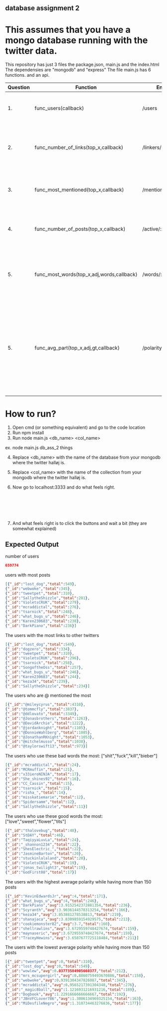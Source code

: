 ## database assignment 2
# This assumes that you have a mongo database running with the twitter data.

This repository has just 3 files the package.json, main.js and the index.html
The dependensies are "mongodb" and "express"
The file main.js has 6 functions. and an api.

| Question | Function | Endpoint | Description |
|----------|----------|----------|-------------|
| 1. | func_users(callback) | /users | provides all users through an async function  |
| 2. | func_number_of_links(top_x,callback) | /linkers/:x | provides a list the size of top_x of whom links the most to other twitteres|
| 3. | func_most_mentioned(top_x,callback) | /mentioned/:x | provides a list the size of top_x of whom is mentioned the most |
| 4. | func_number_of_posts(top_x,callback) | /active/:x | provides a list the size of top_x of whom has the most posts |
| 5. | func_most_words(top_x,adj,words,callback) | /words/:x/:adj/:words | provides a list the size of top_x of who says the words in the array words the most |
| 5. | func_avg_part(top_x,adj,gt,callback) | /polarity/:x/:adj/:gt | provides a list the size of top_x of the avg polarity of those who has posted more than "gt" posts, the adj is either 1 or -1 for the lowest or highest rated users |


# How to run?
1. Open cmd (or something equivalent) and go to the code location
2. Run npm install
3. Run node main.js <db_name> <col_name> 

ex. node main.js db_ass_2 things

4. Replace <db_name> with the name of the database from your mongodb where the twitter halløj is.
5. Replace <col_name> with the name of the collection from your mongodb where the twitter halløj is.    
6. Now go to localhost:3333 and do what feels right.
<br><br><br><br><br><br>


7. And what feels right is to click the buttons and wait a bit  (they are somewhat explained)

## Expected Output
number of users
```json
659774
   ```
   users with most posts
   ```json
[{"_id":"lost_dog","total":549},
{"_id":"webwoke","total":345},
{"_id":"tweetpet","total":310},
{"_id":"SallytheShizzle","total":281},
{"_id":"VioletsCRUK","total":279},
{"_id":"mcraddictal","total":276},
{"_id":"tsarnick","total":248},
{"_id":"what_bugs_u","total":246},
{"_id":"Karen230683","total":238},
{"_id":"DarkPiano","total":236}]
   ```
   The users with the most links to other twitters
   ```json
[{"_id":"lost_dog","total":549},
{"_id":"dogzero","total":334},
{"_id":"tweetpet","total":310},
{"_id":"VioletsCRUK","total":296},
{"_id":"tsarnick","total":258},
{"_id":"SongoftheOss","total":257},
{"_id":"what_bugs_u","total":246},
{"_id":"Karen230683","total":244},
{"_id":"keza34","total":239},
{"_id":"SallytheShizzle","total":234}]
   ```
   The users who are @ mentioned the most
   ```json
[{"_id":"@mileycyrus","total":4310},
{"_id":"@tommcfly","total":3837},
{"_id":"@ddlovato","total":3349},
{"_id":"@Jonasbrothers","total":1263},
{"_id":"@DavidArchie","total":1222},
{"_id":"@jordanknight","total":1105},
{"_id":"@DonnieWahlberg","total":1085},
{"_id":"@JonathanRKnight","total":1053},
{"_id":"@mitchelmusso","total":1038},
{"_id":"@taylorswift13","total":973}]
   ```
   The users who use these bad words the most: ["shit","fuck","kill","bieber"]
   ```json
[{"_id":"mcraddictal","total":24},
{"_id":"MCRmuffin","total":21},
{"_id":"x33ieroNINJA","total":17},
{"_id":"She_shines92","total":16},
{"_id":"CC_Cassin","total":15},
{"_id":"tsarnick","total":15},
{"_id":"risha_","total":14},
{"_id":"misskatiemarie","total":12},
{"_id":"Spidersamm","total":12},
{"_id":"SallytheShizzle","total":11}]
   ```
   The users who use these good words the most: ["love","sweet","flower","tits"]
   ```json
[{"_id":"thalovebug","total":48},
{"_id":"StDAY","total":46},
{"_id":"TaqiyyaLuvLa","total":24},
{"_id":"_shannon1234","total":22},
{"_id":"ShesElectric_","total":22},
{"_id":"JasmineBarton","total":20},
{"_id":"stuckinlalaland","total":20},
{"_id":"VioletsCRUK","total":19},
{"_id":"jonas_twilight3","total":19},
{"_id":"GodFirst08","total":17}]
   ```
The users with the highest average polarity while having more than 150 posts
```json
[{"_id":"KevinEdwardsJr","avg":4,"total":171},
{"_id":"what_bugs_u","avg":4,"total":246},
{"_id":"DarkPiano","avg":3.9152542372881354,"total":236},
{"_id":"Scyranth","avg":3.9036144578313254,"total":166},
{"_id":"keza34","avg":3.853881278538813,"total":219},
{"_id":"shanajaca","avg":3.8309859154929575,"total":213},
{"_id":"cookiemonster82","avg":3.7,"total":160},
{"_id":"shellrawlins","avg":3.6729559748427674,"total":159},
{"_id":"maynaseric","avg":3.6729559748427674,"total":159},
{"_id":"TraceyHewins","avg":3.6587677725118484,"total":211}]
   ```
   The users with the lowest average polarity while having more than 150 posts
   ```json
[{"_id":"tweetpet","avg":0,"total":310},
{"_id":"lost_dog","avg":0,"total":549},
{"_id":"wowlew","avg":0.03773584905660377,"total":212},
{"_id":"mrs_mcsupergirl","avg":0.8860759493670886,"total":158},
{"_id":"webwoke","avg":0.9391304347826087,"total":345},
{"_id":"mcraddictal","avg":0.9565217391304348,"total":276},
{"_id":"_magic8ball","avg":1.1216931216931216,"total":189},
{"_id":"Dogbook","avg":1.2291666666666667,"total":192},
{"_id":"JBnVFCLover786","avg":1.3006134969325154,"total":163},
{"_id":"MiDesfileNegro","avg":1.310734463276836,"total":177}]
   ```
   
   
